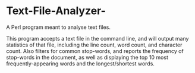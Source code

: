 # Text-File-Analyzer-
A Perl program meant to analyse text files.

This program accepts a text file in the command line, and will output many statistics of that file, including the line count, word count, and character count. Also filters for common stop-words, and reports the frequency of stop-words in the document, as well as displaying the top 10 most frequently-appearing words and the longest/shortest words.
